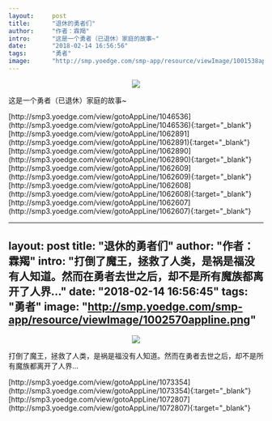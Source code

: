 ```yaml
---
layout:     post
title:      "退休的勇者们"
author:     "作者：霖羯"
intro:      "这是一个勇者（已退休）家庭的故事~"
date:       "2018-02-14 16:56:56"
tags:       "勇者"
image:      "http://smp.yoedge.com/smp-app/resource/viewImage/1001538appline.png"
---
```

<div style="text-align: center">
<p><img src="http://smp.yoedge.com/smp-app/resource/viewImage/1001538appline.png"/></p>
</div>
<p class="post-meta">
<span>这是一个勇者（已退休）家庭的故事~</span>
</p>
[http://smp3.yoedge.com/view/gotoAppLine/1046536](http://smp3.yoedge.com/view/gotoAppLine/1046536){:target="_blank"}
[http://smp3.yoedge.com/view/gotoAppLine/1062891](http://smp3.yoedge.com/view/gotoAppLine/1062891){:target="_blank"}
[http://smp3.yoedge.com/view/gotoAppLine/1062890](http://smp3.yoedge.com/view/gotoAppLine/1062890){:target="_blank"}
[http://smp3.yoedge.com/view/gotoAppLine/1062609](http://smp3.yoedge.com/view/gotoAppLine/1062609){:target="_blank"}
[http://smp3.yoedge.com/view/gotoAppLine/1062608](http://smp3.yoedge.com/view/gotoAppLine/1062608){:target="_blank"}
[http://smp3.yoedge.com/view/gotoAppLine/1062607](http://smp3.yoedge.com/view/gotoAppLine/1062607){:target="_blank"}


---
layout:     post
title:      "退休的勇者们"
author:     "作者：霖羯"
intro:      "打倒了魔王，拯救了人类，是祸是福没有人知道。然而在勇者去世之后，却不是所有魔族都离开了人界..."
date:       "2018-02-14 16:56:45"
tags:       "勇者"
image:      "http://smp.yoedge.com/smp-app/resource/viewImage/1002570appline.png"
---
<div style="text-align: center">
<p><img src="http://smp.yoedge.com/smp-app/resource/viewImage/1002570appline.png"/></p>
</div>
<p class="post-meta">
<span>打倒了魔王，拯救了人类，是祸是福没有人知道。然而在勇者去世之后，却不是所有魔族都离开了人界...</span>
</p>
[http://smp3.yoedge.com/view/gotoAppLine/1073354](http://smp3.yoedge.com/view/gotoAppLine/1073354){:target="_blank"}
[http://smp3.yoedge.com/view/gotoAppLine/1072807](http://smp3.yoedge.com/view/gotoAppLine/1072807){:target="_blank"}


